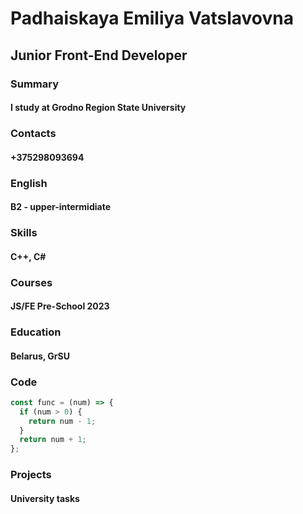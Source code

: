 # Padhaiskaya Emiliya Vatslavovna
## Junior Front-End Developer

### Summary
#### I study at Grodno Region State University

### Contacts
#### +375298093694

### English
#### B2 - upper-intermidiate

### Skills
#### C++, C#

### Courses 
#### JS/FE Pre-School 2023

### Education
#### Belarus, GrSU

### Code 
```javascript
const func = (num) => {
  if (num > 0) {
    return num - 1;
  }
  return num + 1;
};
```
### Projects
#### University tasks